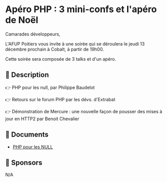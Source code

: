 # Apéro PHP : 3 mini-confs et l'apéro de Noël

Camarades développeurs,

L'AFUP Poitiers vous invite à une soirée qui se déroulera le jeudi 13 décembre prochain à Cobalt, à partir de 19h00.

Cette soirée sera composée de 3 talks et d'un apéro.

## 📜 Description

👉 PHP pour les null, par Philippe Baudelot

👉 Retours sur le forum PHP par les dévs. d'Extrabat

👉 Démonstration de Mercure : une nouvelle façon de pousser des mises à jour en HTTP2 par Benoit Chevalier

## 📂 Documents

- [PHP pour les NULL](https://docs.google.com/presentation/d/1lJ4SXk3KDXdcI1IESIrgMduJG3V2vqbii1x9F7l-zCQ/edit)

## 💖 Sponsors

N/A